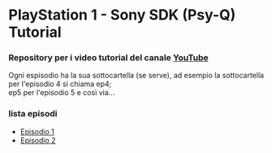 # PlayStation 1 - Sony SDK (Psy-Q) Tutorial 

### Repository per i video tutorial del canale [YouTube](https://www.youtube.com/@FabioPallini88) 

Ogni espisodio ha la sua sottocartella (se serve), ad esempio la sottocartella per l'episodio 4 si chiama ep4;  
ep5 per l'episodio 5 e così via...

### lista episodi ###
- [Episodio 1](https://youtu.be/i6VDCKHl7Ww?si=brdGsHSPQMW6e3AA)
- [Episodio 2](https://youtu.be/gHbKUo3rB9I?si=pTeum24nzXGasc_X)
